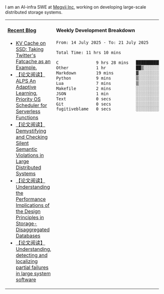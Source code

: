 I am an AI-infra SWE at [Megvii Inc](https://en.megvii.com/), working on developing large-scale distributed storage systems.

<table width="960px">
<tr>
<td valign="top" width="50%">

#### <a href="https://www.kongjun18.me" target="_blank">Recent Blog</a>

<!-- BLOG-POST-LIST:START -->
- [KV Cache on SSD: Taking Twitter&#39;s Fatcache as an Example.](https://kongjun18.github.io/posts/kv-cache-on-disk-taking-twitters-fatcache-as-an-example/)
- [【论文阅读】ALPS An Adaptive Learning, Priority OS Scheduler for Serverless Functions](https://kongjun18.github.io/posts/alps-an-adaptive-learning-priority-os-scheduler-for-serverless-functions/)
- [【论文阅读】Demystifying and Checking Silent Semantic Violations in Large Distributed Systems](https://kongjun18.github.io/posts/demystifying-and-checking-silent-semantic-violations-in-large-distributed-systems/)
- [【论文阅读】Understanding the Performance Implications of the Design Principles in Storage-Disaggregated Databases](https://kongjun18.github.io/posts/understanding-the-performance-implications-of-the-design-principles-in-storage-disaggregated-databases/)
- [【论文阅读】Understanding, detecting and localizing partial failures in large system software](https://kongjun18.github.io/posts/understanding-detecting-and-localizing-partial-failures-in-large-system-software/)
<!-- BLOG-POST-LIST:END -->

</td>
<td valign="top" width="50%">

#### Weekly Development Breakdown

<!--START_SECTION:waka-->

```txt
From: 14 July 2025 - To: 21 July 2025

Total Time: 11 hrs 10 mins

C               9 hrs 28 mins   █████████████████████▒░░░   84.75 %
Other           1 hr            ██▒░░░░░░░░░░░░░░░░░░░░░░   09.06 %
Markdown        19 mins         ▓░░░░░░░░░░░░░░░░░░░░░░░░   02.88 %
Python          9 mins          ▒░░░░░░░░░░░░░░░░░░░░░░░░   01.38 %
Lua             7 mins          ▒░░░░░░░░░░░░░░░░░░░░░░░░   01.17 %
Makefile        2 mins          ░░░░░░░░░░░░░░░░░░░░░░░░░   00.39 %
JSON            1 min           ░░░░░░░░░░░░░░░░░░░░░░░░░   00.23 %
Text            0 secs          ░░░░░░░░░░░░░░░░░░░░░░░░░   00.06 %
Git             0 secs          ░░░░░░░░░░░░░░░░░░░░░░░░░   00.06 %
fugitiveblame   0 secs          ░░░░░░░░░░░░░░░░░░░░░░░░░   00.00 %
```

<!--END_SECTION:waka-->
</td>
</tr>

</table>
